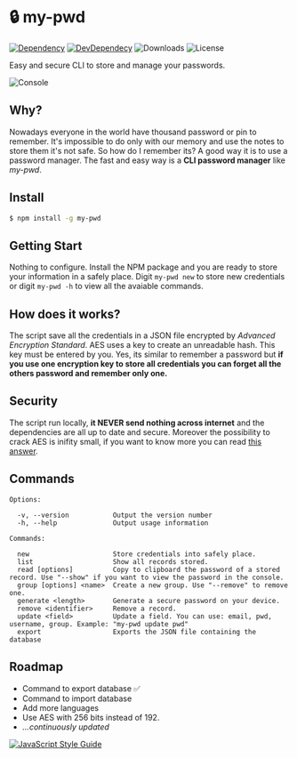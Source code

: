 # :lock: my-pwd
[![Dependency](https://david-dm.org/Biuni/my-pwd.svg)](https://david-dm.org/Biuni/my-pwd)
[![DevDependecy](https://david-dm.org/Biuni/my-pwd/dev-status.svg)](https://david-dm.org/Biuni/my-pwd?type=dev)
![Downloads](https://img.shields.io/npm/dt/my-pwd.svg)
![License](https://img.shields.io/npm/l/my-pwd.svg)

Easy and secure CLI to store and manage your passwords.

![Console](https://i.imgur.com/2zovIjU.gif)

## Why?
Nowadays everyone in the world have thousand password or pin to remember. It's impossible to do only with our memory and use the notes to store them it's not safe. So how do I remember its? A good way it is to use a password manager. The fast and easy way is a **CLI password manager** like *my-pwd*.

## Install
```sh
$ npm install -g my-pwd
```

## Getting Start
Nothing to configure. Install the NPM package and you are ready to store your information in a safely place. Digit `my-pwd new` to store new credentials or digit `my-pwd -h` to view all the avaiable commands.

## How does it works? 
The script save all the credentials in a JSON file encrypted by *Advanced Encryption Standard*. AES uses a key to create an unreadable hash. This key must be entered by you. Yes, its similar to remember a password but **if you use one encryption key to store all credentials you can forget all the others password and remember only one.**

## Security
The script run locally, **it NEVER send nothing across internet** and the dependencies are all up to date and secure. Moreover the possibility to crack AES is inifity small, if you want to know more you can read [this answer](https://crypto.stackexchange.com/a/6828).

## Commands
```
Options:

  -v, --version           Output the version number
  -h, --help              Output usage information

Commands:

  new                     Store credentials into safely place.
  list                    Show all records stored.
  read [options]          Copy to clipboard the password of a stored record. Use "--show" if you want to view the password in the console.
  group [options] <name>  Create a new group. Use "--remove" to remove one.
  generate <length>       Generate a secure password on your device.
  remove <identifier>     Remove a record.
  update <field>          Update a field. You can use: email, pwd, username, group. Example: "my-pwd update pwd"
  export                  Exports the JSON file containing the database
```

## Roadmap
  - Command to export database :white_check_mark:
  - Command to import database
  - Add more languages
  - Use AES with 256 bits instead of 192.
  - *...continuously updated*

[![JavaScript Style Guide](https://cdn.rawgit.com/standard/standard/master/badge.svg)](https://github.com/standard/standard)